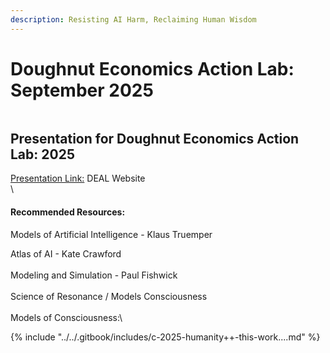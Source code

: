 ```yaml
---
description: Resisting AI Harm, Reclaiming Human Wisdom
---
```


# Doughnut Economics Action Lab: September 2025

<figure><img src="../../.gitbook/assets/Screenshot 2025-09-02 at 11.31.20 AM.png" alt=""><figcaption></figcaption></figure>

## Presentation for Doughnut Economics Action Lab: 2025

[Presentation Link:](https://doughnuteconomics.org/events/seminar-guiding-strategic-decisions-with-ai-doughnut-economics) DEAL Website\
\




#### Recommended Resources:

Models of Artificial Intelligence - Klaus Truemper

Atlas of AI - Kate Crawford\
\
Modeling and Simulation - Paul Fishwick\
\
Science of Resonance /  Models Consciousness\
\
Models of Consciousness:\


{% include "../../.gitbook/includes/c-2025-humanity++-this-work....md" %}
